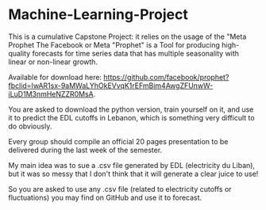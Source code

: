 # Machine-Learning-Project
This is a cumulative Capstone Project: it relies on the usage of the "Meta Prophet
The Facebook or Meta "Prophet" is a Tool for producing high-quality forecasts for time series data that has multiple seasonality with linear or non-linear growth.

Available for download here: https://github.com/facebook/prophet?fbclid=IwAR1sx-9aMWaLYhOkEVvqK1rEFmBim4AwgZFUnwW-iLuD1M3nmHeNZZR0MsA.

You are asked to download the python version, train yourself on it, and use it to predict the EDL cutoffs in Lebanon, which is something very difficult to do obviously. 

Every group should compile an official 20 pages presentation to be delivered during the last week of the semester. 

My main idea was to sue a .csv file generated by EDL (electricity du Liban), but it was so messy that I don't think that it will generate a clear juice to use!

So you are asked to use any .csv file (related to electricity cutoffs or fluctuations) you may find on GitHub and use it to forecast.
